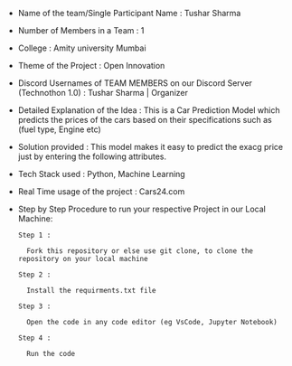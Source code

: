 * Name of the team/Single Participant Name : Tushar Sharma 

* Number of Members in a Team : 1

* College : Amity university Mumbai

* Theme of the Project : Open Innovation

* Discord Usernames of TEAM MEMBERS on our Discord Server (Technothon 1.0) : Tushar Sharma | Organizer

* Detailed Explanation of the Idea : This is a Car Prediction Model which predicts the prices of the cars based on their specifications such as (fuel type, Engine etc)

* Solution provided : This model makes it easy to predict the exacg price just by entering the following attributes.

* Tech Stack used : Python, Machine Learning

* Real Time usage of the project : Cars24.com 

* Step by Step Procedure to run your respective Project in our Local Machine:

      Step 1 :
    
        Fork this repository or else use git clone, to clone the repository on your local machine
    
      Step 2 :
    
        Install the requirments.txt file 
    
      Step 3 :
    
        Open the code in any code editor (eg VsCode, Jupyter Notebook)
    
      Step 4 :
    
        Run the code

